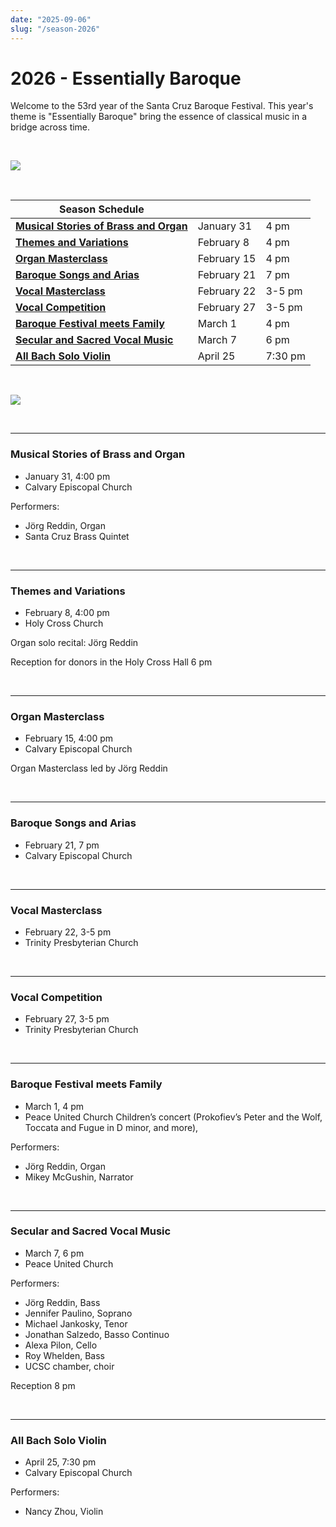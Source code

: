 ```yaml
---
date: "2025-09-06"
slug: "/season-2026"
---
```

# 2026 - Essentially Baroque

Welcome to the 53rd year of the Santa Cruz Baroque Festival.  This year's theme is "Essentially Baroque" bring the essence of classical music in a bridge across time.


&nbsp;

![](/separator.png)

&nbsp;

| Season Schedule                       |            |           |
|---------------------------------------|------------|-----------|
|**[Musical Stories of Brass and Organ](#musical-stories-of-brass-and-organ)**  | January 31 | 4 pm    |
|**[Themes and Variations](#themes-and-variations)** | February 8 | 4 pm |
|**[Organ Masterclass](#organ-masterclass)** | February 15 | 4 pm |
|**[Baroque Songs and Arias](#baroque-songs-and-arias)** | February 21 | 7 pm |
|**[Vocal Masterclass](#vocal-masterclass)** | February 22 | 3-5 pm |
|**[Vocal Competition](#vocal-competition)** | February 27 | 3-5 pm |
|**[Baroque Festival meets Family](#baroque-festival-meets-family)** | March 1 | 4 pm |
|**[Secular and Sacred Vocal Music](#secular-and-sacred-vocal-music)** | March 7 | 6 pm |
|**[All Bach Solo Violin](#all-bach-solo-violin)** | April 25 | 7:30 pm |

&nbsp;

![](/separator.png)

&nbsp;

----

### Musical Stories of Brass and Organ
* January 31, 4:00 pm
* Calvary Episcopal Church

Performers:
* Jörg Reddin, Organ
* Santa Cruz Brass Quintet

&nbsp;

----

### Themes and Variations
* February 8, 4:00 pm
* Holy Cross Church

Organ solo recital: Jörg Reddin

Reception for donors in the Holy Cross Hall 6 pm

&nbsp;

----

### Organ Masterclass
* February 15, 4:00 pm
* Calvary Episcopal Church

Organ Masterclass led by Jörg Reddin

&nbsp;

----

### Baroque Songs and Arias
* February 21, 7 pm
* Calvary Episcopal Church


&nbsp;

----

### Vocal Masterclass
* February 22, 3-5 pm
* Trinity Presbyterian Church


&nbsp;

----

### Vocal Competition
* February 27, 3-5 pm
* Trinity Presbyterian Church


&nbsp;

----

### Baroque Festival meets Family
* March 1, 4 pm
* Peace United Church
Children’s concert (Prokofiev’s Peter and the Wolf, Toccata and Fugue in D minor, and more), 

Performers:
* Jörg Reddin, Organ
* Mikey McGushin, Narrator

&nbsp;

----

### Secular and Sacred Vocal Music
* March 7, 6 pm
* Peace United Church

Performers:
* Jörg Reddin, Bass
* Jennifer Paulino, Soprano
* Michael Jankosky, Tenor 
* Jonathan Salzedo, Basso Continuo
* Alexa Pilon, Cello
* Roy Whelden, Bass
* UCSC chamber, choir

Reception 8 pm

&nbsp;

----

### All Bach Solo Violin
* April 25, 7:30 pm
* Calvary Episcopal Church

Performers:
* Nancy Zhou, Violin

